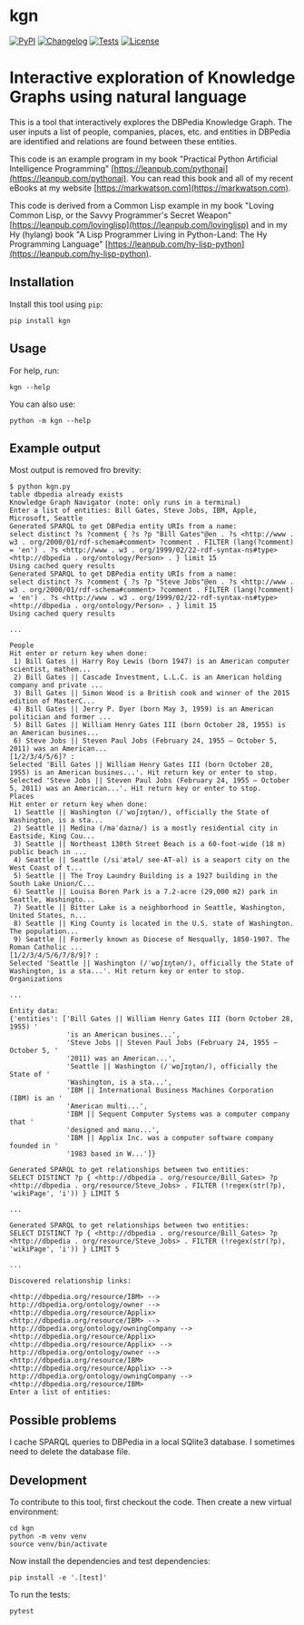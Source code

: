 # kgn

[![PyPI](https://img.shields.io/pypi/v/kgn.svg)](https://pypi.org/project/kgn/)
[![Changelog](https://img.shields.io/github/v/release/mark-watson/kgn?include_prereleases&label=changelog)](https://github.com/mark-watson/kgn/releases)
[![Tests](https://github.com/mark-watson/kgn/workflows/Test/badge.svg)](https://github.com/mark-watson/kgn/actions?query=workflow%3ATest)
[![License](https://img.shields.io/badge/license-Apache%202.0-blue.svg)](https://github.com/mark-watson/kgn/blob/master/LICENSE)

# Interactive exploration of Knowledge Graphs using natural language

This is a tool that interactively explores the DBPedia Knowledge Graph. The user inputs a list of people, companies, places, etc. and entities in DBPedia are identified and relations are found between these entities.

This code is an example program in my book "Practical Python Artificial Intelligence Programming" [https://leanpub.com/pythonai](https://leanpub.com/pythonai). You can read this book and all of my recent eBooks at my website [https://markwatson.com](https://markwatson.com).

This code is derived from a Common Lisp example in my book "Loving Common Lisp, or the Savvy Programmer's Secret Weapon" [https://leanpub.com/lovinglisp](https://leanpub.com/lovinglisp) and in my Hy (hylang) book "A Lisp Programmer Living in Python-Land: The Hy Programming Language" [https://leanpub.com/hy-lisp-python](https://leanpub.com/hy-lisp-python).


## Installation

Install this tool using `pip`:

    pip install kgn

## Usage

For help, run:

    kgn --help

You can also use:

    python -m kgn --help

## Example output

Most output is removed fro brevity:

```
$ python kgn.py 
table dbpedia already exists
Knowledge Graph Navigator (note: only runs in a terminal)
Enter a list of entities: Bill Gates, Steve Jobs, IBM, Apple, Microsoft, Seattle
Generated SPARQL to get DBPedia entity URIs from a name:
select distinct ?s ?comment { ?s ?p "Bill Gates"@en . ?s <http://www . w3 . org/2000/01/rdf-schema#comment> ?comment . FILTER (lang(?comment) = 'en') . ?s <http://www . w3 . org/1999/02/22-rdf-syntax-ns#type> <http://dbpedia . org/ontology/Person> . } limit 15 
Using cached query results
Generated SPARQL to get DBPedia entity URIs from a name:
select distinct ?s ?comment { ?s ?p "Steve Jobs"@en . ?s <http://www . w3 . org/2000/01/rdf-schema#comment> ?comment . FILTER (lang(?comment) = 'en') . ?s <http://www . w3 . org/1999/02/22-rdf-syntax-ns#type> <http://dbpedia . org/ontology/Person> . } limit 15 
Using cached query results

...

People
Hit enter or return key when done:
 1) Bill Gates || Harry Roy Lewis (born 1947) is an American computer scientist, mathe­m...
 2) Bill Gates || Cascade Investment, L.L.C. is an American holding company and private ...
 3) Bill Gates || Simon Wood is a British cook and winner of the 2015 edition of MasterC...
 4) Bill Gates || Jerry P. Dyer (born May 3, 1959) is an American politician and former ...
 5) Bill Gates || William Henry Gates III (born October 28, 1955) is an American busines...
 6) Steve Jobs || Steven Paul Jobs (February 24, 1955 – October 5, 2011) was an American...
[1/2/3/4/5/6]? :
Selected 'Bill Gates || William Henry Gates III (born October 28, 1955) is an American busines...'. Hit return key or enter to stop.
Selected 'Steve Jobs || Steven Paul Jobs (February 24, 1955 – October 5, 2011) was an American...'. Hit return key or enter to stop.
Places
Hit enter or return key when done:
 1) Seattle || Washington (/ˈwɒʃɪŋtən/), officially the State of Washington, is a sta...
 2) Seattle || Medina (/məˈdaɪnə/) is a mostly residential city in Eastside, King Cou...
 3) Seattle || Northeast 130th Street Beach is a 60-foot-wide (18 m) public beach in ...
 4) Seattle || Seattle (/siˈætəl/ see-AT-əl) is a seaport city on the West Coast of t...
 5) Seattle || The Troy Laundry Building is a 1927 building in the South Lake Union/C...
 6) Seattle || Louisa Boren Park is a 7.2-acre (29,000 m2) park in Seattle, Washingto...
 7) Seattle || Bitter Lake is a neighborhood in Seattle, Washington, United States, n...
 8) Seattle || King County is located in the U.S. state of Washington. The population...
 9) Seattle || Formerly known as Diocese of Nesqually, 1850-1907. The Roman Catholic ...
[1/2/3/4/5/6/7/8/9]? :
Selected 'Seattle || Washington (/ˈwɒʃɪŋtən/), officially the State of Washington, is a sta...'. Hit return key or enter to stop.
Organizations

...

Entity data:
{'entities': ['Bill Gates || William Henry Gates III (born October 28, 1955) '
              'is an American busines...',
              'Steve Jobs || Steven Paul Jobs (February 24, 1955 – October 5, '
              '2011) was an American...',
              'Seattle || Washington (/ˈwɒʃɪŋtən/), officially the State of '
              'Washington, is a sta...',
              'IBM || International Business Machines Corporation (IBM) is an '
              'American multi...',
              'IBM || Sequent Computer Systems was a computer company that '
              'designed and manu...',
              'IBM || Applix Inc. was a computer software company founded in '
              '1983 based in W...']}

Generated SPARQL to get relationships between two entities:
SELECT DISTINCT ?p { <http://dbpedia . org/resource/Bill_Gates> ?p <http://dbpedia . org/resource/Steve_Jobs> . FILTER (!regex(str(?p), 'wikiPage', 'i')) } LIMIT 5 

...

Generated SPARQL to get relationships between two entities:
SELECT DISTINCT ?p { <http://dbpedia . org/resource/Bill_Gates> ?p <http://dbpedia . org/resource/Steve_Jobs> . FILTER (!regex(str(?p), 'wikiPage', 'i')) } LIMIT 5 

...

Discovered relationship links:

<http://dbpedia.org/resource/IBM> --> http://dbpedia.org/ontology/owner --> <http://dbpedia.org/resource/Applix>
<http://dbpedia.org/resource/IBM> --> http://dbpedia.org/ontology/owningCompany --> <http://dbpedia.org/resource/Applix>
<http://dbpedia.org/resource/Applix> --> http://dbpedia.org/ontology/owner --> <http://dbpedia.org/resource/IBM>
<http://dbpedia.org/resource/Applix> --> http://dbpedia.org/ontology/owningCompany --> <http://dbpedia.org/resource/IBM>
Enter a list of entities: 

```

## Possible problems

I cache SPARQL queries to DBPedia in a local SQlite3 database. I sometimes need to delete the database file.


## Development

To contribute to this tool, first checkout the code. Then create a new virtual environment:

    cd kgn
    python -m venv venv
    source venv/bin/activate

Now install the dependencies and test dependencies:

    pip install -e '.[test]'

To run the tests:

    pytest
